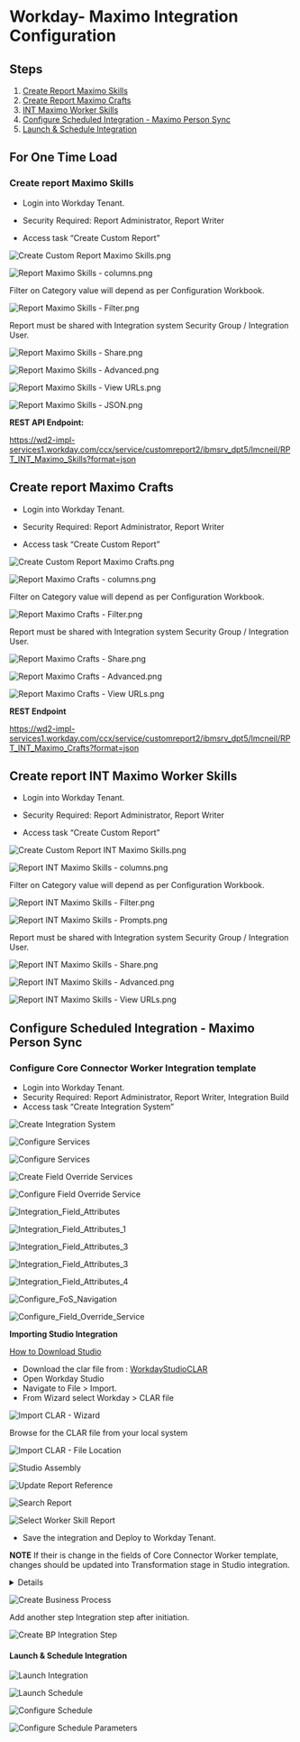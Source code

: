 # Workday- Maximo Integration Configuration

## Steps

1. [Create Report Maximo Skills](https://github.ibm.com/Watson-IoT/maximo-workday/blob/master/workday_setup.md#create-report-maximo-skills)
2. [Create Report Maximo Crafts](https://github.ibm.com/Watson-IoT/maximo-workday/blob/master/workday_setup.md#create-report-maximo-crafts)
3. [INT Maximo Worker Skills](https://github.ibm.com/Watson-IoT/maximo-workday/blob/master/workday_setup.md#create-report-INT-Maximo-Worker-Skills)
3. [Configure Scheduled Integration - Maximo Person Sync](https://github.ibm.com/Watson-IoT/maximo-workday/blob/master/workday_setup.md#configure-scheduled-integration---maximo-person-sync)
4. [Launch & Schedule Integration](https://github.ibm.com/Watson-IoT/maximo-workday/blob/master/workday_setup.md#launch--schedule-integration)


## For One Time Load

### Create report Maximo Skills

- Login into Workday Tenant.

- Security Required: Report Administrator, Report Writer

- Access task “Create Custom Report”

 ![Create Custom Report Maximo Skills.png](images/workday/Create_Custom_Report_Maximo_Skills.png)

 ![Report Maximo Skills - columns.png](images/workday/Report_Maximo_Skills_columns.png)

Filter on Category value will depend as per Configuration Workbook.

 ![Report Maximo Skills - Filter.png](images/workday/Report_Maximo_Skills_Filter.png)

Report must be shared with Integration system Security  Group / Integration User.

 ![Report Maximo Skills - Share.png](images/workday/Report_Maximo_Skills_Share.png)
 
 ![Report Maximo Skills - Advanced.png](images/workday/Report_Maximo_Skills_Advanced.png)

 ![Report Maximo Skills - View URLs.png](images/workday/Report_Maximo_Skills_View_URLs.png)

 ![Report Maximo Skills - JSON.png](images/workday/Report_Maximo_Skills_JSON.png)

 **REST API Endpoint:**

https://wd2-impl-services1.workday.com/ccx/service/customreport2/ibmsrv_dpt5/lmcneil/RPT_INT_Maximo_Skills?format=json


## Create report Maximo Crafts

- Login into Workday Tenant.

- Security Required: Report Administrator, Report Writer

- Access task “Create Custom Report”

 ![Create Custom Report Maximo Crafts.png](images/workday/Create_Report_Maximo_Crafts.png)

 ![Report Maximo Crafts - columns.png](images/workday/Report_Maximo_Crafts_Columns.png)

Filter on Category value will depend as per Configuration Workbook.

 ![Report Maximo Crafts - Filter.png](images/workday/Report_Maximo_Crafts_Filter.png)

Report must be shared with Integration system Security  Group / Integration User.

 ![Report Maximo Crafts - Share.png](images/workday/Report_Maximo_Crafts_Share.png)
 
 ![Report Maximo Crafts - Advanced.png](images/workday/Report_Maximo_Crafts_Advanced.png)

 ![Report Maximo Crafts - View URLs.png](images/workday/Report_Maximo_Crafts_View_URLs.png)

**REST Endpoint**

https://wd2-impl-services1.workday.com/ccx/service/customreport2/ibmsrv_dpt5/lmcneil/RPT_INT_Maximo_Crafts?format=json


## Create report INT Maximo Worker Skills

- Login into Workday Tenant.

- Security Required: Report Administrator, Report Writer

- Access task “Create Custom Report”

 ![Create Custom Report INT Maximo Skills.png](images/workday/Create_Custom_Report_Maximo_Skills_INT.png)

 ![Report INT Maximo Skills - columns.png](images/workday/Create_Custom_Report_INT_Maximo_Skills_Columns.png)

Filter on Category value will depend as per Configuration Workbook.

 ![Report INT Maximo Skills - Filter.png](images/workday/Create_Custom_Report_INT_Maximo_Skills_Filters.png)

 ![Report INT Maximo Skills - Prompts.png](images/workday/Create_Custom_Report_INT_Maximo_Skills_Prompts.png)

Report must be shared with Integration system Security  Group / Integration User.

 ![Report INT Maximo Skills - Share.png](images/workday/Create_Custom_Report_INT_Maximo_Skills_Share.png)
 
 ![Report INT Maximo Skills - Advanced.png](images/workday/Create_Custom_Report_INT_Maximo_Skills_Advanced.png)

 ![Report INT Maximo Skills - View URLs.png](images/workday/Create_Custom_Report_INT_Maximo_Skills_View_URLs.png)
 

 ## Configure Scheduled Integration - Maximo Person Sync

 ### Configure Core Connector Worker Integration template 

- Login into Workday Tenant.
- Security Required: Report Administrator, Report Writer, Integration Build
- Access task “Create Integration System”

![Create Integration System](images/workday/Maximo_Person_Outbbound_Create_Integration_System.png)

![Configure Services](images/workday/Maximo_Person_Outbbound_Configure_Services.png)

![Configure Services](images/workday/Maximo_Person_Outbbound_Configure_services_2.png)

![Create Field Override Services](images/workday/Maximo_Person_Outbbound_Create_Field_Override_Service.png)

![Configure Field Override Service](images/workday/Maximo_Person_Outbbound_Configure_FoS.png)

![Integration_Field_Attributes](images/workday/Maximo_Person_Outbbound_Configure_Integration_Attribute.png)

![Integration_Field_Attributes_1](images/workday/Maximo_Person_Outbbound_Configure_Integration_Field_Attributes_1.png)

![Integration_Field_Attributes_3](images/workday/Maximo_Person_Outbbound_Configure_Integration_Field_Attributes_2.png)

![Integration_Field_Attributes_3](images/workday/Maximo_Person_Outbbound_Configure_Integration_Field_Attributes_3.png)

![Integration_Field_Attributes_4](images/workday/Maximo_Person_Outbbound_Configure_Integration_Field_Attributes_4.png)

![Configure_FoS_Navigation](images/workday/Maximo_Person_Outbbound_Configure_FoS_Navigation.png)

![Configure_Field_Override_Service](images/workday/Maximo_Person_Outbbound_Configure_Field_Override_Service.png)

**Importing Studio Integration**

[How to Download Studio](https://community.workday.com/studio-download)

- Download the clar file from : [WorkdayStudioCLAR](WorkdayStudioCLAR/INT_STD_MaximoPersonSyncCollection.clar)
- Open Workday Studio
- Navigate to File > Import.
- From Wizard select Workday > CLAR file

![Import CLAR - Wizard](images/workday/Maximo_Person_Outbbound_Studio_Import_Clar.png)

Browse for the CLAR file from your local system

![Import CLAR - File Location](images/workday/Maximo_Person_Outbbound_Studio_Clar_location.png)

![Studio Assembly](images/workday/Studio_Assembly.png)

![Update Report Reference](images/workday/Maximo_Person_Outbbound_Studio_Update_Report_Reference.png)

![Search Report](images/workday/Maximo_Person_Outbbound_Studio_Update_Report_SearchReport.png)

![Select Worker Skill Report](images/workday/Maximo_Person_Outbbound_Studio_Update_Report_SelectReport.png)

- Save the integration and Deploy to Workday Tenant.

**NOTE** If their is change in the fields of Core Connector Worker template, changes should be updated into Transformation stage in Studio integration.
<details>

    ![XSLTPlus Component](images/workday/XSLTPlus.png)

    ![XMLToJSON Component](images/workday/XMLtoJSON.png)
    


</details>

![Create Business Process](images/workday/Maximo_Person_Outbbound_Create_BP.png)

Add another step Integration step after initiation.

![Create BP Integration Step](images/workday/Maximo_Person_Outbbound_Configure_BP_Integration_Step.png)


#### Launch & Schedule Integration


![Launch Integration](images/workday/Maximo_Person_Outbbound_Launch_Integration.png)


![Launch Schedule](images/workday/Maximo_Person_Outbbound_Launch_Schedule.png)

![Configure Schedule](images/workday/Maximo_Person_Outbbound_Configure_Schedule.png)

![Configure Schedule Parameters](images/workday/Maximo_Person_Outbbound_Configure_Schedule_Parameters.png)


